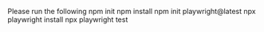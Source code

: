 Please run the following
npm init
npm install
npm init playwright@latest
npx playwright install
npx playwright test